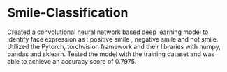 # Smile-Classification

Created a convolutional neural network based deep learning model to identify face expression as : positive smile , negative smile and not smile.
Utilized the Pytorch, torchvision framework and their libraries with numpy, pandas and sklearn.
Tested the model with the training dataset and was able to achieve an accuracy score of 0.7975.
